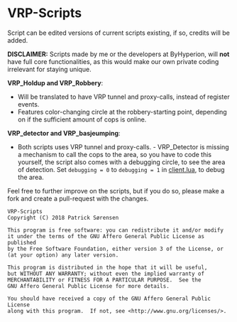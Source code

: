 # VRP-Scripts
Script can be edited versions of current scripts existing, if so, credits will be added.

**DISCLAIMER:** Scripts made by me or the developers at ByHyperion, will **not** have full core functionalities, as this would make our own private coding irrelevant for staying unique.  
  
  
**VRP_Holdup and VRP_Robbery**:
- Will be translated to have VRP tunnel and proxy-calls, instead of register events.  
- Features color-changing circle at the robbery-starting point, depending on if the sufficient amount of cops is online.
  
**VRP_detector and VRP_basjeumping**:
- Both scripts uses VRP tunnel and proxy-calls. - VRP_Detector is missing a mechanism to call the cops to the area, so you have to code this yourself, the script also comes with a debugging circle, to see the area of detection. Set `debugging = 0` to  `debugging = 1` in [client.lua](https://github.com/Phasfeldt/VRP-Scripts/blob/master/%5BVRP%5D/vrp_detector/client.lua#L8), to debug the area. 
  
  
Feel free to further improve on the scripts, but if you do so, please make a fork and create a pull-request with the changes.
 ```
VRP-Scripts
Copyright (C) 2018 Patrick Sørensen

This program is free software: you can redistribute it and/or modify
it under the terms of the GNU Affero General Public License as published
by the Free Software Foundation, either version 3 of the License, or
(at your option) any later version.

This program is distributed in the hope that it will be useful,
but WITHOUT ANY WARRANTY; without even the implied warranty of
MERCHANTABILITY or FITNESS FOR A PARTICULAR PURPOSE.  See the
GNU Affero General Public License for more details.

You should have received a copy of the GNU Affero General Public License
along with this program.  If not, see <http://www.gnu.org/licenses/>.
```
